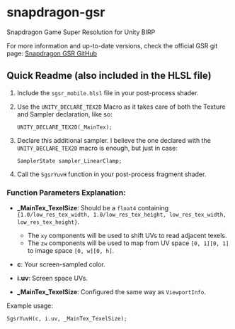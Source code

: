 # snapdragon-gsr
Snapdragon Game Super Resolution for Unity BIRP

For more information and up-to-date versions, check the official GSR git page:
[Snapdragon GSR GitHub](https://github.com/SnapdragonStudios/snapdragon-gsr?tab=readme-ov-file)

## Quick Readme (also included in the HLSL file)

1. Include the `sgsr_mobile.hlsl` file in your post-process shader.

2. Use the `UNITY_DECLARE_TEX2D` Macro as it takes care of both the Texture and Sampler declaration, like so:
    ```hlsl
    UNITY_DECLARE_TEX2D(_MainTex);
    ```

3. Declare this additional sampler. I believe the one declared with the `UNITY_DECLARE_TEX2D` macro is enough, but just in case:
    ```hlsl
    SamplerState sampler_LinearClamp;
    ```

4. Call the `SgsrYuvH` function in your post-process fragment shader.

### Function Parameters Explanation:

- **_MainTex_TexelSize**: Should be a `float4` containing `{1.0/low_res_tex_width, 1.0/low_res_tex_height, low_res_tex_width, low_res_tex_height}`.
  - The `xy` components will be used to shift UVs to read adjacent texels.
  - The `zw` components will be used to map from UV space `[0, 1][0, 1]` to image space `[0, w][0, h]`.
  
- **c**: Your screen-sampled color.
- **i.uv**: Screen space UVs.
- **_MainTex_TexelSize**: Configured the same way as `ViewportInfo`.

Example usage:
```hlsl
SgsrYuvH(c, i.uv, _MainTex_TexelSize);
